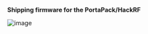 **Shipping firmware for the PortaPack/HackRF**

![image](https://github.com/portapack-mayhem/shipping-firmware/assets/4393979/974a58cb-1740-407f-9bd0-3b8a49909dd5)
